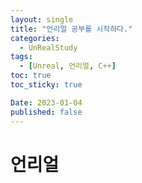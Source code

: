 ```yaml
---
layout: single
title: "언리얼 공부를 시작하다."
categories:
  - UnRealStudy
tags:
  - [Unreal, 언리얼, C++]
toc: true
toc_sticky: true

Date: 2023-01-04
published: false
---
```


# 언리얼

